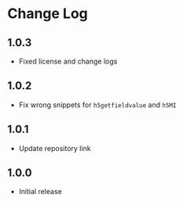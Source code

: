 # Change Log

## 1.0.3
- Fixed license and change logs

## 1.0.2
- Fix wrong snippets for `h5getfieldvalue` and `h5MI`

## 1.0.1
- Update repository link

## 1.0.0
- Initial release